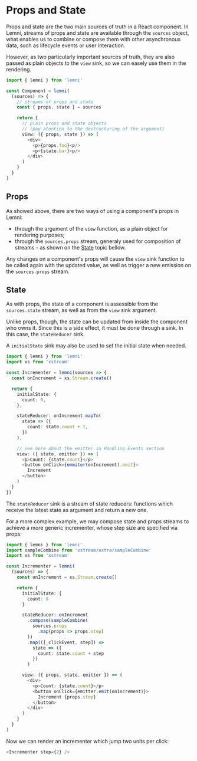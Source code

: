 # Props and State

Props and state are the two main sources of truth in a React component. In Lemni, streams of props and state are available through the `sources` object, what enables us to combine or compose them with other asynchronous data, such as lifecycle events or user interaction.

However, as two particularly important sources of truth, they are also passed as plain objects to the `view` sink, so we can easely use them in the rendering.

```typescript
import { lemni } from 'lemni'

const Component = lemni(
  (sources) => {
    // streams of props and state
    const { props, state } = sources

    return {
      // plain props and state objects
      // (pay atention to the destructuring of the argument)
      view: ({ props, state }) => (
        <div>
          <p>{props.foo}<p/>
          <p>{state.bar}<p/>
        </div>
      )
    }
  }
)
```

## Props

As showed above, there are two ways of using a component's props in Lemni:

* through the argument of the `view` function, as a plain object for rendering purposes;
* through the `sources.props` stream, generaly used for composition of streams - as shown on the [State](#state) topic bellow. 

Any changes on a component's props will cause the `view` sink function to be called again with the updated value, as well as trigger a new emission on the `sources.props` stream.

## State

As with props, the state of a component is assessible from the `sources.state` stream, as well as from the `view` sink argument.

Unlike props, though, the state can be updated from inside the component who owns it. Since this is a side effect, it must be done through a sink. In this case, the `stateReducer` sink.

A `initialState` sink may also be used to set the initial state when needed.

```typescript
import { lemni } from 'lemni'
import xs from 'xstream'

const Incrementer = lemni(sources => {
  const onIncrement = xs.Stream.create()

  return {
    initialState: {
      count: 0,
    },

    stateReducer: onIncrement.mapTo(
      state => ({
        count: state.count + 1,
      })
    ),

    // see more about the emitter in Handling Events section
    view: ({ state, emitter }) => (
      <p>Count: {state.count}</p>
      <button onClick={emmiter(onIncrement).emit}>
        Increment
      </button>
    )
  }
})
``` 

The `stateReducer` sink is a stream of state reducers: functions which receive the latest state as argument and return a new one.

For a more complex example, we may compose state and props streams to achieve a more generic incrementer, whose step size are specified via props:

```typescript
import { lemni } from 'lemni'
import sampleCombine from 'xstream/extra/sampleCombine'
import xs from 'xstream'

const Incrementer = lemni(
  (sources) => {
    const onIncrement = xs.Stream.create()

    return {
      initialState: {
        count: 0
      }

      stateReducer: onIncrement
        .compose(sampleCombine(
          sources.props
            .map(props => props.step)
        ))
        .map(([_clickEvent, step]) =>
          state => ({
            count: state.count + step
          })
        )

      view: ({ props, state, emitter }) => (
        <div>
          <p>Count: {state.count}</p>
          <button onClick={emitter.emit(onIncrement)}>
            Increment {props.step}
          </button>
        </div>
      )
    }
  }
)
```

Now we can render an incrementer which jump two units per click:

```typescript
<Incrementer step={2} />
```